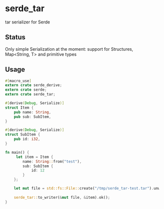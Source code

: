 # serde_tar

tar serializer for Serde

## Status

Only simple Serialization at the moment: support for Structures, Map<String, T> and primitive types

## Usage


```rust
#[macro_use]
extern crate serde_derive;
extern crate serde;
extern crate serde_tar;

#[derive(Debug, Serialize)]
struct Item {
    pub name: String,
    pub sub: SubItem,
}

#[derive(Debug, Serialize)]
struct SubItem {
    pub id: i32,
}

fn main() {
     let item = Item {
        name: String::from("test"),
        sub: SubItem {
            id: 12
        }
    };

    let mut file = std::fs::File::create("/tmp/serde_tar-test.tar").unwrap();
    
    serde_tar::to_writer(&mut file, &item).ok();
}
```